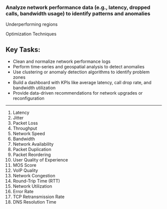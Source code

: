 ### Analyze network performance data (e.g., latency, dropped calls, bandwidth usage) to identify patterns and anomalies

Underperforming regions

Optimization Techniques

## Key Tasks:

- Clean and normalize network performance logs
- Perform time-series and geospatial analysis to detect anomalies
- Use clustering or anomaly detection algorithms to identify problem zones
- Build a dashboard with KPIs like average latency, call drop rate, and bandwidth utilization
- Provide data-driven recommendations for network upgrades or reconfiguration

--- 

1. Latency
2. Jitter
3. Packet Loss
4. Throughput
5. Network Speed
6. Bandwidth
7. Network Availability
8. Packet Duplication
9. Packet Reordering
10. User Quality of Experience
11. MOS Score
12. VoIP Quality
13. Network Congestion
14. Round-Trip Time (RTT)
15. Network Utilization
16. Error Rate
17. TCP Retransmission Rate
18. DNS Resolution Time